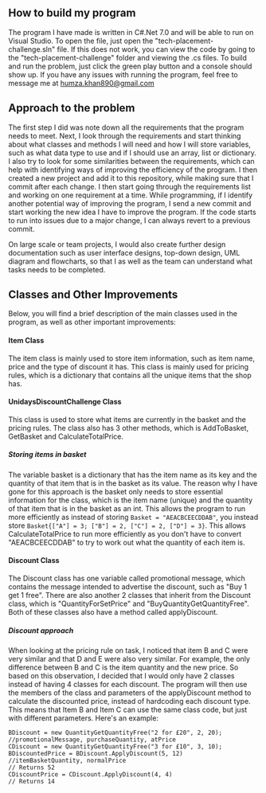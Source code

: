 ## How to build my program ###
The program I have made is written in C#.Net 7.0 and will be able to run on Visual Studio. To open the file, just open the "tech-placement-challenge.sln" file. If this does not work, you can view the code by going to the "tech-placement-challenge" folder and viewing the .cs files. To build and run the problem, just click the green play button and a console should show up. If you have any issues with running the program, feel free to message me at humza.khan890@gmail.com

## Approach to the problem ##
The first step I did was note down all the requirements that the program needs to meet. Next, I look through the requirements and start thinking about what classes and methods I will need and how I will store variables, such as what data type to use and if I should use an array, list or dictionary. I also try to look for some similarities between the requirements, which can help with identifying ways of improving the efficiency of the program. I then created a new project and add it to this repository, while making sure that I commit after each change. I then start going through the requirements list and working on one requirement at a time. While programming, if I identify another potential way of improving the program, I send a new commit and start working the new idea I have to improve the program. If the code starts to run into issues due to a major change, I can always revert to a previous commit.

On large scale or team projects, I would also create further design documentation such as user interface designs, top-down design, UML diagram and flowcharts, so that I as well as the team can understand what tasks needs to be completed.

## Classes and Other Improvements ##
Below, you will find a brief description of the main classes used in the program, as well as other important improvements:

#### **Item Class** ####
The item class is mainly used to store item information, such as item name, price and the type of discount it has. This class is mainly used for pricing rules, which is a dictionary that contains all the unique items that the shop has.

#### **UnidaysDiscountChallenge Class** ####
This class is used to store what items are currently in the basket and the pricing rules. The class also has 3 other methods, which is AddToBasket, GetBasket and CalculateTotalPrice.

##### Storing items in basket #####
The variable basket is a dictionary that has the item name as its key and the quantity of that item that is in the basket as its value. The reason why I have gone for this approach is the basket only needs to store essential information for the class, which is the item name (unique) and the quantity of that item that is in the basket as an int. This allows the program to run more efficiently as instead of storing ```Basket = "AEACBCEECDDAB"```, you instead store ```Basket{["A"] = 3; ["B"] = 2, ["C"] = 2, ["D"] = 3}```. This allows CalculateTotalPrice to run more efficiently as you don't have to convert "AEACBCEECDDAB" to try to work out what the quantity of each item is.

#### **Discount Class** ####
The Discount class has one variable called promotional message, which contains the message intended to advertise the discount, such as "Buy 1 get 1 free". There are also another 2 classes that inherit from the Discount class, which is "QuantityForSetPrice" and "BuyQuantityGetQuantityFree". Both of these classes also have a method called applyDiscount.

##### Discount approach #####
When looking at the pricing rule on task, I noticed that item B and C were very similar and that D and E were also very similar. For example, the only difference between B and C is the item quantity and the new price. So based on this observation, I decided that I would only have 2 classes instead of having 4 classes for each discount. The program will then use the members of the class and parameters of the applyDiscount method to calculate the discounted price, instead of hardcoding each discount type. This means that Item B and Item C can use the same class code, but just with different parameters. Here's an example:

```
BDiscount = new QuantityGetQuantityFree("2 for £20", 2, 20); //promotionalMessage, purchaseQuantity, atPrice 
CDiscount = new QuantityGetQuantityFree("3 for £10", 3, 10);
BDiscountedPrice = BDiscount.ApplyDiscount(5, 12) //itemBasketQuantity, normalPrice
// Returns 52
CDiscountPrice = CDiscount.ApplyDiscount(4, 4)
// Returns 14
```
